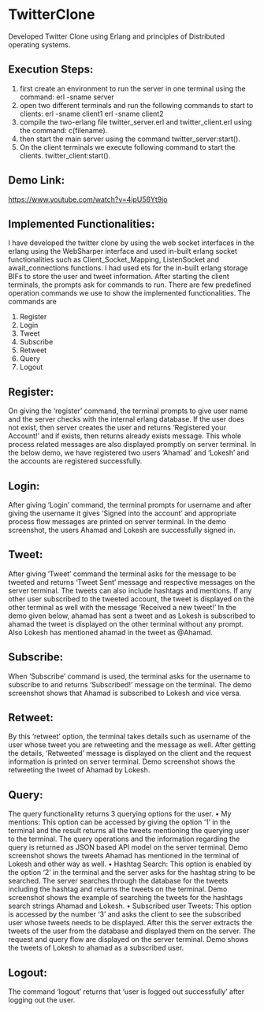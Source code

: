 # TwitterClone
Developed Twitter Clone using Erlang and principles of Distributed operating systems.
## Execution Steps:
1. first create an environment to run the server in one terminal using the command:
erl -sname server
2. open two different terminals and run the following commands to start to clients:
erl -sname client1
erl -sname client2
3. compile the two-erlang file twitter_server.erl and twitter_client.erl using the command:
c(filename).
4. then start the main server using the command
twitter_server:start().
5. On the client terminals we execute following command to start the clients.
twitter_client:start().
## Demo Link:
https://www.youtube.com/watch?v=4ipU56Yt9jo
## Implemented Functionalities:
I have developed the twitter clone by using the web socket interfaces in the erlang using the WebSharper interface and used in-built erlang socket functionalities such as Client_Socket_Mapping, ListenSocket and await_connections functions. I had used ets for the in-built erlang storage BIFs to store the user and tweet information. After starting the client terminals, the prompts ask for commands to run. There are few predefined operation commands we use to show the implemented functionalities. The commands are
1. Register
2. Login
3. Tweet
4. Subscribe
5. Retweet
6. Query
7. Logout
## Register:
On giving the ‘register’ command, the terminal prompts to give user name and the server checks with the internal erlang database. If the user does not exist, then server creates the user and returns ‘Registered your Account!’ and if exists, then returns already exists message. This whole process related messages are also displayed promptly on server terminal. In the below demo, we have registered two users ‘Ahamad’ and ‘Lokesh’ and the accounts are registered successfully.
## Login:
After giving ‘Login’ command, the terminal prompts for username and after giving the username it gives ‘Signed into the account’ and appropriate process flow messages are printed on server terminal. In the demo screenshot, the users Ahamad and Lokesh are successfully signed in.
## Tweet:
After giving ‘Tweet’ command the terminal asks for the message to be tweeted and returns ‘Tweet Sent’ message and respective messages on the server terminal.
The tweets can also include hashtags and mentions.
If any other user subscribed to the tweeted account, the tweet is displayed on the other terminal as well with the message ‘Received a new tweet!’
In the demo given below, ahamad has sent a tweet and as Lokesh is subscribed to ahamad the tweet is displayed on the other terminal without any prompt. Also Lokesh has mentioned ahamad in the tweet as @Ahamad.
## Subscribe:
When ‘Subscribe’ command is used, the terminal asks for the username to subscribe to and returns ‘Subscribed!’ message on the terminal. The demo screenshot shows that Ahamad is subscribed to Lokesh and vice versa.
## Retweet:
By this ‘retweet’ option, the terminal takes details such as username of the user whose tweet you are retweeting and the message as well. After getting the details, ‘Retweeted’ message is displayed on the client and the request information is printed on server terminal.
Demo screenshot shows the retweeting the tweet of Ahamad by Lokesh.
## Query:
The query functionality returns 3 querying options for the user.
• My mentions: This option can be accessed by giving the option ‘1’ in the terminal and the result returns all the tweets mentioning the querying user to the terminal. The query operations and the information regarding the query is returned as JSON based API model on the server terminal. Demo screenshot shows the tweets Ahamad has mentioned in the terminal of Lokesh and other way as well.
• Hashtag Search: This option is enabled by the option ‘2’ in the terminal and the server asks for the hashtag string to be searched. The server searches through the database for the tweets including the hashtag and returns the tweets on the terminal. Demo screenshot shows the example of searching the tweets for the hashtags search strings Ahamad and Lokesh.
• Subscribed user Tweets: This option is accessed by the number ‘3’ and asks the client to see the subscribed user whose tweets needs to be displayed. After this the server extracts the tweets of the user from the database and displayed them on the server. The request and query flow are displayed on the server terminal. Demo shows the tweets of Lokesh to ahamad as a subscribed user.
## Logout:
The command ‘logout’ returns that ‘user is logged out successfully’ after logging out the user.
